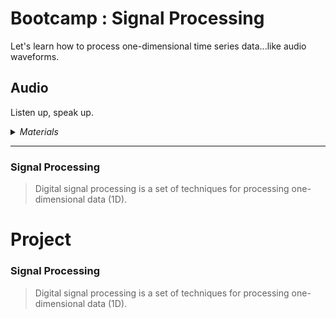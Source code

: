 # Bootcamp : Signal Processing
Let's learn how to process one-dimensional time series data...like audio waveforms.

## Audio
Listen up, speak up.

<details><summary><i>Materials</i></summary><p>

Name|Depth|Description| # |Package|Data|Link|
:-------|:---:|:----------|:-----:|:-:|:--:|:--:|
NB3 Ear|01|I2S mems microphone breakout board|2|Circuit Boards|[-D-](/boxes/audio/NB3_ear)|[-L-](VK)
NB3 Mouth|01|I2S DAC-AMP breakout board|1|Circuit Boards|[-D-](/boxes/audio/NB3_mouth)|[-L-](VK)
Speaker|01|3 Watt 4 Ohm with Dupont 2.54 mm socket|1|Large (100)|[-D-](/boxes/audio/_resources/datasheets/CQR0508.jpg)|[-L-](https://www.amazon.co.uk/dp/B09JJ28D6R)
Speaker (Hi-Fi)|01|3 Watt 4 Ohm with Dupont 2.54 mm socket (High Fidelity: 2831/3128)|1|Large (100)|[-D-](/boxes/audio/_resources/datasheets/3128_3W_4Ohm.jpg)|[-L-](https://www.amazon.co.uk/gp/product/B0D9QXW5FF)
Speaker Mount|01|Custom laser cut mount for speaker|1|Acrylic Mounts|[-D-](/boxes/audio/-)|[-L-](VK)
Speaker Frame|01|Custom laser cut frame for speaker|1|Acrylic Mounts|[-D-](/boxes/audio/-)|[-L-](VK)
M3 standoff (15/PS)|01|15 mm long plug-to-socket M3 standoff|2|Mounting Hardware|[-D-](/boxes/audio/-)|[-L-](https://uk.farnell.com/ettinger/05-13-151/spacer-m3x15-vzk/dp/1466726)
M3 nut (square)|01|square M3 nut 1.8 mm thick|2|Mounting Hardware|[-D-](/boxes/audio/-)|[-L-](https://www.accu.co.uk/flat-square-nuts/21326-HFSN-M3-A2)
M3 bolt (6)|01|6 mm long M3 bolt|2|Mounting Hardware|[-D-](/boxes/audio/-)|[-L-](https://www.accu.co.uk/pozi-pan-head-screws/500113-SPP-M3-6-ST-BZP)
M2.5 bolt (6)|01|6 mm long M2.5 bolt|2|Mounting Hardware|[-D-](/boxes/robotics/)|[-L-](https://www.accu.co.uk/pozi-pan-head-screws/9255-SPP-M2-5-6-A2)
M2.5 nut|01|regular M2.5 nut|2|Mounting Hardware|[-D-](/boxes/power/-)|[-L-](https://www.accu.co.uk/hexagon-nuts/456430-HPN-M2-5-C8-Z)
M2 bolt (8)|01|8 mm long M2 bolt|2|Mounting Hardware|[-D-](/boxes/audio/)|[-L-](https://www.accu.co.uk/pozi-pan-head-screws/500101-SPP-M2-8-ST-BZP)
M2 nut|01|regular M2 nut|2|Mounting Hardware|[-D-](/boxes/audio/)|[-L-](https://www.accu.co.uk/hexagon-nuts/456429-HPN-M2-C8-Z)

</p></details><hr>

### Signal Processing
> Digital signal processing is a set of techniques for processing one-dimensional data (1D).


# Project
### Signal Processing
> Digital signal processing is a set of techniques for processing one-dimensional data (1D).


